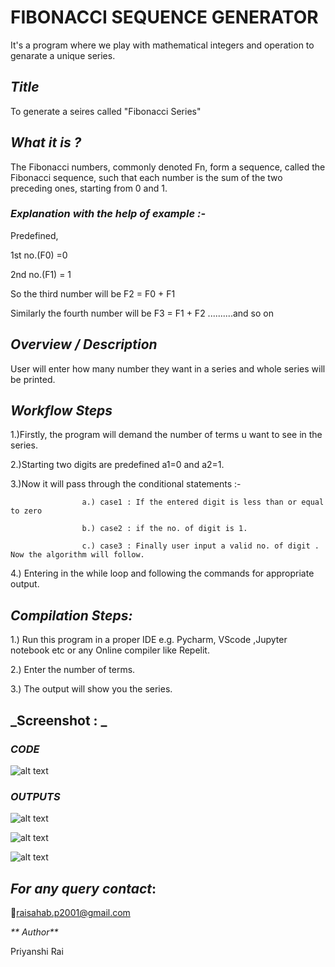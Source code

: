 # FIBONACCI SEQUENCE GENERATOR
  It's a program where we play with mathematical integers and operation to genarate a unique series.
  
## **_Title_**
To generate a seires called "Fibonacci Series"

## **_What it is ?_** 
The Fibonacci numbers, commonly denoted Fn, form a sequence, called the Fibonacci sequence, such that each number is the sum of the two preceding ones, starting from 0 and 1.

### _Explanation with the help of example :-_
Predefined,  

1st no.(F0) =0     

2nd no.(F1) = 1

So the third number will be F2 = F0 + F1 

Similarly the fourth number will be F3 = F1 + F2 ..........and so on 

## **_Overview / Description_**
 User will enter how many number they want in a series and whole series will be printed.
 
## **_Workflow Steps_**
1.)Firstly, the program will demand the number of terms u want to see in the series.

2.)Starting two digits are predefined a1=0 and a2=1.

3.)Now it will pass through the conditional statements :-
                    
                    a.) case1 : If the entered digit is less than or equal to zero
                    
                    b.) case2 : if the no. of digit is 1.
                    
                    c.) case3 : Finally user input a valid no. of digit . Now the algorithm will follow.

4.) Entering in the while loop and following the commands for appropriate output.


## **_Compilation Steps:_**
1.) Run this program in a proper IDE e.g. Pycharm, VScode ,Jupyter notebook etc or any Online compiler like Repelit.

2.) Enter the number of terms.

3.) The output will show you the series.

## **_Screenshot : _**

### _CODE_
![alt text](https://github.com/Priyanshi-Rai/Awesome_Python_Scripts/blob/main/BasicPythonScripts/Fibonacci%20sequence%20%20generator/Images/fibonacci_%20series_code.png)

### _OUTPUTS_
![alt text](https://github.com/Priyanshi-Rai/Awesome_Python_Scripts/blob/main/BasicPythonScripts/Fibonacci%20sequence%20%20generator/Images/Fib_ouput1.png)

![alt text](https://github.com/Priyanshi-Rai/Awesome_Python_Scripts/blob/main/BasicPythonScripts/Fibonacci%20sequence%20%20generator/Images/Fib_ouput2.png)

![alt text](https://github.com/Priyanshi-Rai/Awesome_Python_Scripts/blob/main/BasicPythonScripts/Fibonacci%20sequence%20%20generator/Images/Fib_ouput3.png)


## _For any query contact_:

📧raisahab.p2001@gmail.com

_** Author**_
 
 Priyanshi Rai

  
